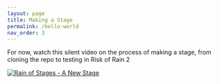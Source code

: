```yaml
---
layout: page
title: Making a Stage
permalink: /hello-world
nav_order: 3
---
```


For now, watch this silent video on the process of making a stage, from cloning the repo to testing in Risk of Rain 2

[![Rain of Stages - A New Stage](http://img.youtube.com/vi/xSAWVuUeC0/0.jpg)](https://www.youtube.com/watch?v=-xSAWVuUeC0 "Rain of Stages - New Stage")
